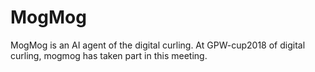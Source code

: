 # MogMog
MogMog is an AI agent of the digital curling.
At GPW-cup2018 of digital curling, mogmog has taken part in this meeting.
